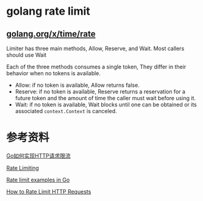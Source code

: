 # golang rate limit

## [golang.org/x/time/rate](https://godoc.org/golang.org/x/time/rate)

Limiter has three main methods, Allow, Reserve, and Wait. Most callers should use Wait

Each of the three methods consumes a single token, They differ in their behavior when no tokens is available.

- Allow: if no token is available, Allow returns false.
- Reserve: if no token is available, Reserve returns a reservation for a future token and the amount of time the caller must wait before using it.
- Wait: if no token is available, Wait blocks until one can be obtained  or its associated ```context.Context``` is canceled.

# 参考资料

[Go如何实现HTTP请求限流](https://xiequan.info/go%E5%A6%82%E4%BD%95%E5%AE%9E%E7%8E%B0http%E8%AF%B7%E6%B1%82%E9%99%90%E6%B5%81/)

[Rate Limiting](https://github.com/golang/go/wiki/RateLimiting)

[Rate limit examples in Go](https://hustcat.github.io/rate-limit-example-in-go/)

[How to Rate Limit HTTP Requests](https://www.alexedwards.net/blog/how-to-rate-limit-http-requests)
